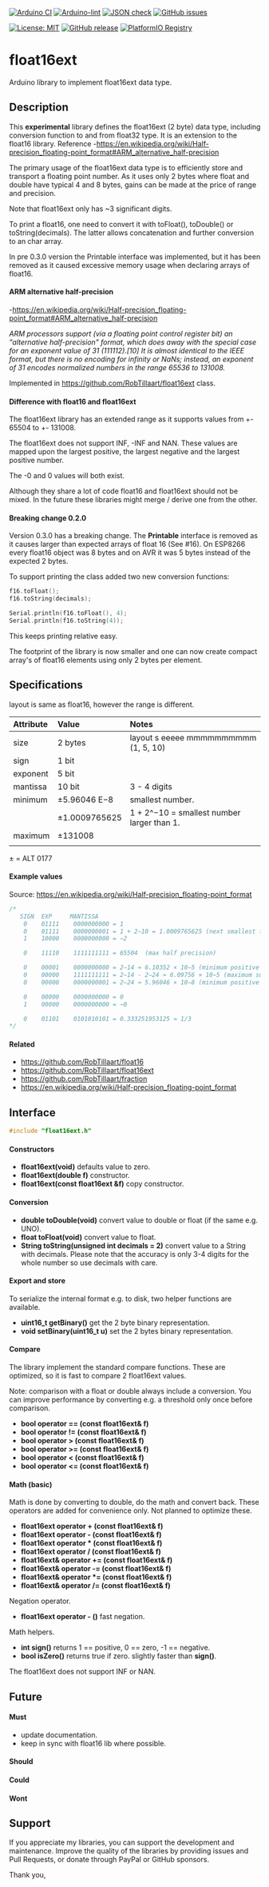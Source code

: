 
[![Arduino CI](https://github.com/RobTillaart/float16ext/workflows/Arduino%20CI/badge.svg)](https://github.com/marketplace/actions/arduino_ci)
[![Arduino-lint](https://github.com/RobTillaart/float16ext/actions/workflows/arduino-lint.yml/badge.svg)](https://github.com/RobTillaart/float16ext/actions/workflows/arduino-lint.yml)
[![JSON check](https://github.com/RobTillaart/float16ext/actions/workflows/jsoncheck.yml/badge.svg)](https://github.com/RobTillaart/float16ext/actions/workflows/jsoncheck.yml)
[![GitHub issues](https://img.shields.io/github/issues/RobTillaart/float16ext.svg)](https://github.com/RobTillaart/float16ext/issues)

[![License: MIT](https://img.shields.io/badge/license-MIT-green.svg)](https://github.com/RobTillaart/float16ext/blob/master/LICENSE)
[![GitHub release](https://img.shields.io/github/release/RobTillaart/float16ext.svg?maxAge=3600)](https://github.com/RobTillaart/float16ext/releases)
[![PlatformIO Registry](https://badges.registry.platformio.org/packages/robtillaart/library/float16ext.svg)](https://registry.platformio.org/libraries/robtillaart/float16ext)

# float16ext

Arduino library to implement float16ext data type.


## Description

This **experimental** library defines the float16ext (2 byte) data type, including conversion
function to and from float32 type. It is an extension to the float16 library.
Reference -https://en.wikipedia.org/wiki/Half-precision_floating-point_format#ARM_alternative_half-precision

The primary usage of the float16ext data type is to efficiently store and transport
a floating point number. As it uses only 2 bytes where float and double have typical
4 and 8 bytes, gains can be made at the price of range and precision.

Note that float16ext only has ~3 significant digits.

To print a float16, one need to convert it with toFloat(), toDouble() or toString(decimals). 
The latter allows concatenation and further conversion to an char array.

In pre 0.3.0 version the Printable interface was implemented, but it has been removed
as it caused excessive memory usage when declaring arrays of float16.


#### ARM alternative half-precision

-https://en.wikipedia.org/wiki/Half-precision_floating-point_format#ARM_alternative_half-precision

_ARM processors support (via a floating point control register bit) 
an "alternative half-precision" format, which does away with the 
special case for an exponent value of 31 (111112).[10] It is almost 
identical to the IEEE format, but there is no encoding for infinity or NaNs; 
instead, an exponent of 31 encodes normalized numbers in the range 65536 to 131008._

Implemented in https://github.com/RobTillaart/float16ext class.


#### Difference with float16 and float16ext

The float16ext library has an extended range as it supports values from +- 65504 
to +- 131008.

The float16ext does not support INF, -INF and NAN. These values are mapped upon
the largest positive, the largest negative and the largest positive number.

The -0 and 0 values will both exist.


Although they share a lot of code float16 and float16ext should not be mixed.
In the future these libraries might merge / derive one from the other.


#### Breaking change 0.2.0

Version 0.3.0 has a breaking change. The **Printable** interface is removed as 
it causes larger than expected arrays of float 16 (See #16). On ESP8266 every
float16 object was 8 bytes and on AVR it was 5 bytes instead of the expected 2 bytes.

To support printing the class added two new conversion functions:
```cpp
f16.toFloat();
f16.toString(decimals);

Serial.println(f16.toFloat(), 4);
Serial.println(f16.toString(4));
```
This keeps printing relative easy.

The footprint of the library is now smaller and one can now create compact array's
of float16 elements using only 2 bytes per element.

## Specifications

layout is same as float16, however the range is different.

|  Attribute  |  Value          |  Notes  |
|:------------|:----------------|:--------|
|  size       |  2 bytes        |  layout s  eeeee  mmmmmmmmmm  (1, 5, 10)
|  sign       |  1 bit          |
|  exponent   |  5 bit          |
|  mantissa   |  10 bit         |  3 - 4 digits
|  minimum    |  ±5.96046 E−8   |  smallest number.
|             |  ±1.0009765625  |  1 + 2^−10 = smallest number larger than 1.
|  maximum    |  ±131008        |
|             |                 |

± = ALT 0177


#### Example values

Source: https://en.wikipedia.org/wiki/Half-precision_floating-point_format

```cpp
/*
   SIGN  EXP     MANTISSA
    0    01111    0000000000 = 1
    0    01111    0000000001 = 1 + 2−10 = 1.0009765625 (next smallest float after 1)
    1    10000    0000000000 = −2

    0    11110    1111111111 = 65504  (max half precision)

    0    00001    0000000000 = 2−14 ≈ 6.10352 × 10−5 (minimum positive normal)
    0    00000    1111111111 = 2−14 - 2−24 ≈ 6.09756 × 10−5 (maximum subnormal)
    0    00000    0000000001 = 2−24 ≈ 5.96046 × 10−8 (minimum positive subnormal)

    0    00000    0000000000 = 0
    1    00000    0000000000 = −0

    0    01101    0101010101 = 0.333251953125 ≈ 1/3
*/
```


#### Related

- https://github.com/RobTillaart/float16
- https://github.com/RobTillaart/float16ext
- https://github.com/RobTillaart/fraction
- https://en.wikipedia.org/wiki/Half-precision_floating-point_format


## Interface

```cpp
#include "float16ext.h"
```

#### Constructors

- **float16ext(void)** defaults value to zero.
- **float16ext(double f)** constructor.
- **float16ext(const float16ext &f)** copy constructor.


#### Conversion

- **double toDouble(void)** convert value to double or float (if the same e.g. UNO).
- **float toFloat(void)** convert value to float.
- **String toString(unsigned int decimals = 2)** convert value to a String with decimals.
Please note that the accuracy is only 3-4 digits for the whole number so use decimals
with care.


#### Export and store

To serialize the internal format e.g. to disk, two helper functions are available.

- **uint16_t getBinary()** get the 2 byte binary representation.
- **void setBinary(uint16_t u)** set the 2 bytes binary representation.


#### Compare

The library implement the standard compare functions. 
These are optimized, so it is fast to compare 2 float16ext values.

Note: comparison with a float or double always include a conversion.
You can improve performance by converting e.g. a threshold only once before comparison.

- **bool operator == (const float16ext& f)**
- **bool operator != (const float16ext& f)**
- **bool operator >  (const float16ext& f)**
- **bool operator >= (const float16ext& f)**
- **bool operator <  (const float16ext& f)**
- **bool operator <= (const float16ext& f)**


#### Math (basic)

Math is done by converting to double, do the math and convert back.
These operators are added for convenience only.
Not planned to optimize these.

- **float16ext operator + (const float16ext& f)**
- **float16ext operator - (const float16ext& f)**
- **float16ext operator \* (const float16ext& f)**
- **float16ext operator / (const float16ext& f)**
- **float16ext& operator += (const float16ext& f)**
- **float16ext& operator -= (const float16ext& f)**
- **float16ext& operator \*= (const float16ext& f)**
- **float16ext& operator /= (const float16ext& f)**

Negation operator.
- **float16ext operator - ()** fast negation.

Math helpers.
- **int sign()** returns 1 == positive, 0 == zero,  -1 == negative.
- **bool isZero()** returns true if zero. slightly faster than **sign()**.

The float16ext does not support INF or NAN.


## Future

#### Must

- update documentation.
- keep in sync with float16 lib where possible.

#### Should


#### Could


#### Wont


## Support

If you appreciate my libraries, you can support the development and maintenance.
Improve the quality of the libraries by providing issues and Pull Requests, or
donate through PayPal or GitHub sponsors.

Thank you,

